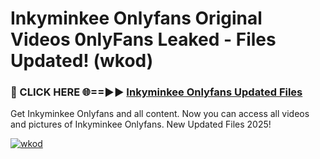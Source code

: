 # Inkyminkee Onlyfans Original Videos 0nlyFans Leaked - Files Updated! (wkod)

<h3>🔴 CLICK HERE 🌐==►► <a href="https://tinyurl.com/2m67pmp6" rel="nofollow">Inkyminkee Onlyfans Updated Files</a></h3>

Get Inkyminkee Onlyfans and all content. Now you can access all videos and pictures of Inkyminkee Onlyfans. New Updated Files 2025!

[![wkod](https://i.imgur.com/H4QAA4z.gif)](https://tinyurl.com/2m67pmp6)